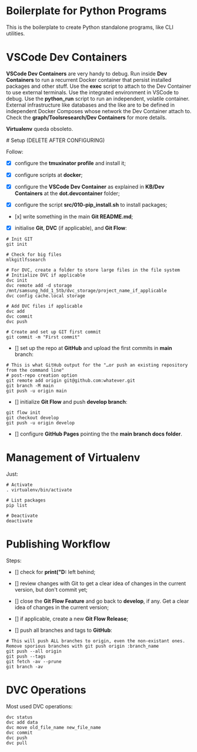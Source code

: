 # Boilerplate for Python Programs

This is the boilerplate to create Python standalone programs, like CLI utilities.


# VSCode Dev Containers

**VSCode Dev Containers** are very handy to debug. Run inside **Dev Containers** to run a recurrent Docker container that persist installed packages and other stuff. Use the **exec** script to attach to the Dev Container to use external terminals. Use the integrated environment in VSCode to debug. Use the **python_run** script to run an independent, volatile container. External infrastructure like databases and the like are to be defined in independent Docker Composes whose network the Dev Container attach to. Check the **graph/Toolsresearch/Dev Containers** for more details.

**Virtualenv** queda obsoleto.


# Setup (DELETE AFTER CONFIGURING)

Follow:

- [x] configure the **tmuxinator profile** and install it;

- [x] configure scripts at **docker**;

- [x] configure the **VSCode Dev Container** as explained in **KB/Dev Containers** at the **dot.devcontainer** folder;

- [x] configure the script **src/010-pip_install.sh** to install packages;

- [x] write something in the main **Git README.md**;

- [x] initialise **Git**, **DVC** (if applicable), and **Git Flow**:

```shell
# Init GIT
git init

# Check for big files
mlkgitlfssearch

# For DVC, create a folder to store large files in the file system
# Initialize DVC if applicable
dvc init
dvc remote add -d storage /mnt/samsung_hdd_1_5tb/dvc_storage/project_name_if_applicable
dvc config cache.local storage

# Add DVC files if applicable
dvc add
dvc commit
dvc push

# Create and set up GIT first commit
git commit -m "First commit"
```

- [] set up the repo at **GitHub** and upload the first commits in **main** branch:

```shell
# This is what GitHub output for the "…or push an existing repository from the command line"
# post-repo creation option
git remote add origin git@github.com:whatever.git
git branch -M main
git push -u origin main
```

- [] initialize **Git Flow** and push **develop branch**:

```shell
git flow init
git checkout develop
git push -u origin develop
```

- [] configure **GitHub Pages** pointing the the **main branch docs folder**.


# Management of Virtualenv

Just:

```shell
# Activate
. virtualenv/bin/activate

# List packages
pip list

# Deactivate
deactivate
```


# Publishing Workflow

Steps:

- [] check for **print("D:** left behind;

- [] review changes with Git to get a clear idea of changes in the current version, but don't commit yet;

- [] close the **Git Flow Feature** and go back to **develop**, if any. Get a clear idea of changes in the current version;

- [] if applicable, create a new **Git Flow Release**;

- [] push all branches and tags to **GitHub**:

```Shell
# This will push ALL branches to origin, even the non-existant ones. Remove sporious branches with git push origin :branch_name
git push --all origin
git push --tags
git fetch -av --prune
git branch -av
```


# DVC Operations

Most used DVC operations:

```shell
dvc status
dvc add data
dvc move old_file_name new_file_name
dvc commit
dvc push
dvc pull
```
